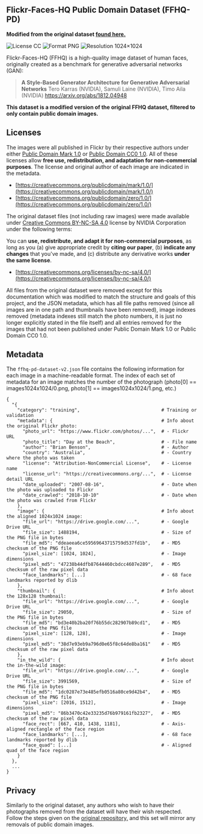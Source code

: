 ## Flickr-Faces-HQ Public Domain Dataset (FFHQ-PD)
**Modified from the original dataset [found here.](https://github.com/NVlabs/ffhq-dataset)**

![License CC](https://img.shields.io/badge/license-CC-green.svg?style=plastic)
![Format PNG](https://img.shields.io/badge/format-PNG-green.svg?style=plastic)
![Resolution 1024&times;1024](https://img.shields.io/badge/resolution-1024&times;1024-green.svg?style=plastic)

Flickr-Faces-HQ (FFHQ) is a high-quality image dataset of human faces, originally created as a benchmark for generative adversarial networks (GAN):

> **A Style-Based Generator Architecture for Generative Adversarial Networks**
> Tero Karras (NVIDIA), Samuli Laine (NVIDIA), Timo Aila (NVIDIA)
> https://arxiv.org/abs/1812.04948

**This dataset is a modified version of the original FFHQ dataset, filtered to only contain public domain images.**

## Licenses

The images were all published in Flickr by their respective authors under either [Public Domain Mark 1.0](https://creativecommons.org/publicdomain/mark/1.0/) or [Public Domain CC0 1.0](https://creativecommons.org/publicdomain/zero/1.0/). All of these licenses allow **free use, redistribution, and adaptation for non-commercial purposes**. The license and original author of each image are indicated in the metadata.

* [https://creativecommons.org/publicdomain/mark/1.0/](https://creativecommons.org/publicdomain/mark/1.0/)
* [https://creativecommons.org/publicdomain/zero/1.0/](https://creativecommons.org/publicdomain/zero/1.0/)

The original dataset files (not including raw images) were made available under [Creative Commons BY-NC-SA 4.0](https://creativecommons.org/licenses/by-nc-sa/4.0/) license by NVIDIA Corporation under the following terms:

You can **use, redistribute, and adapt it for non-commercial purposes**, as long as you (a) give appropriate credit by **citing our paper**, (b) **indicate any changes** that you've made, and (c) distribute any derivative works **under the same license**.

* [https://creativecommons.org/licenses/by-nc-sa/4.0/](https://creativecommons.org/licenses/by-nc-sa/4.0/)

All files from the original dataset were removed except for this documentation which was modified to match the structure and goals of this project, and the JSON metadata, which has all file paths removed (since all images are in one path and thumbnails have been removed), image indexes removed (metadata indexes still match the photo numbers, it is just no longer explicitly stated in the file itself) and all entries removed for the images that had not been published under Public Domain Mark 1.0 or Public Domain CC0 1.0.

## Metadata

The `ffhq-pd-dataset-v2.json` file contains the following information for each image in a machine-readable format. The index of each set of metadata for an image matches the number of the photograph (photo[0] == images1024x1024/0.png,  photo[1] == images1024x1024/1.png, etc.)

```
{
  "{                                                 
    "category": "training",                              # Training or validation
    "metadata": {                                        # Info about the original Flickr photo:
      "photo_url": "https://www.flickr.com/photos/...",  # - Flickr URL
      "photo_title": "Day at the Beach",                 # - File name
      "author": "Brian Benson",                          # - Author
      "country": "Australia",                            # - Country where the photo was taken
      "license": "Attribution-NonCommercial License",    # - License name
      "license_url": "https://creativecommons.org/...",  # - License detail URL
      "date_uploaded": "2007-08-16",                     # - Date when the photo was uploaded to Flickr
      "date_crawled": "2018-10-10"                       # - Date when the photo was crawled from Flickr
    },
    "image": {                                           # Info about the aligned 1024x1024 image:
      "file_url": "https://drive.google.com/...",        # - Google Drive URL
      "file_size": 1488194,                              # - Size of the PNG file in bytes
      "file_md5": "ddeaeea6ce59569643715759d537fd1b",    # - MD5 checksum of the PNG file
      "pixel_size": [1024, 1024],                        # - Image dimensions
      "pixel_md5": "47238b44dfb87644460cbdcc4607e289",   # - MD5 checksum of the raw pixel data
      "face_landmarks": [...]                            # - 68 face landmarks reported by dlib
    },
    "thumbnail": {                                       # Info about the 128x128 thumbnail:
      "file_url": "https://drive.google.com/...",        # - Google Drive URL
      "file_size": 29050,                                # - Size of the PNG file in bytes
      "file_md5": "bd3e40b2ba20f76b55dc282907b89cd1",    # - MD5 checksum of the PNG file
      "pixel_size": [128, 128],                          # - Image dimensions
      "pixel_md5": "38d7e93eb9a796d0e65f8c64de8ba161"    # - MD5 checksum of the raw pixel data
    },
    "in_the_wild": {                                     # Info about the in-the-wild image:
      "file_url": "https://drive.google.com/...",        # - Google Drive URL
      "file_size": 3991569,                              # - Size of the PNG file in bytes
      "file_md5": "1dc0287e73e485efb0516a80ce9d42b4",    # - MD5 checksum of the PNG file
      "pixel_size": [2016, 1512],                        # - Image dimensions
      "pixel_md5": "86b3470c42e33235d76b979161fb2327",   # - MD5 checksum of the raw pixel data
      "face_rect": [667, 410, 1438, 1181],               # - Axis-aligned rectangle of the face region
      "face_landmarks": [...],                           # - 68 face landmarks reported by dlib
      "face_quad": [...]                                 # - Aligned quad of the face region
    }
  },
  ...
}
```


## Privacy

Similarly to the original dataset, any authors who wish to have their photographs removed from the dataset will have their wish respected. Follow the steps given on the [original repository,](https://github.com/NVlabs/ffhq-dataset) and this set will mirror any removals of public domain images.